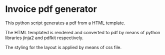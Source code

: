 # Invoice pdf generator

This python script generates a pdf from a HTML template.

The HTML templated is rendered and converted to pdf by means of python libraries jinja2 and pdfkit respectively.

The styling for the layout is applied by means of css file.

